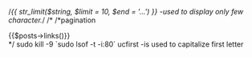 /*{{ str_limit($string, $limit = 10, $end = '...') }} -used to display only few character.*/
/*
/*pagination
<div class="card mb-3 border-white">
      <div class="row no-gutters">
        {{$posts->links()}}
      </div>
    </div>
*/
sudo kill -9 `sudo lsof -t -i:80`
 ucfirst -is used to capitalize first letter
